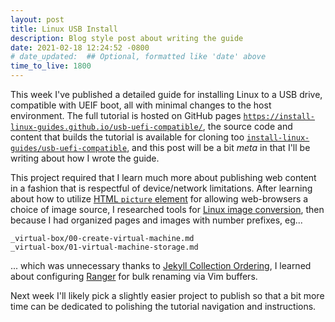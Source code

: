 ```yaml
---
layout: post
title: Linux USB Install
description: Blog style post about writing the guide
date: 2021-02-18 12:24:52 -0800
# date_updated:  ## Optional, formatted like 'date' above
time_to_live: 1800
---
```




This week I've published a detailed guide for installing Linux to a USB drive, compatible with UEIF boot, all with minimal changes to the host environment. The full tutorial is hosted on GitHub pages [`https://install-linux-guides.github.io/usb-uefi-compatible/`][link__guide], the source code and content that builds the tutorial is available for cloning too [`install-linux-guides/usb-uefi-compatible`][link__source], and this post will be a bit _meta_ in that I'll be writing about how I wrote the guide.


This project required that I learn much more about publishing web content in a fashion that is respectful of device/network limitations. After learning about how to utilize [HTML `picture` element][link__html_picture_element] for allowing web-browsers a choice of image source, I researched tools for [Linux image conversion][link__linux_image_conversion], then because I had organized pages and images with number prefixes, eg...


```
_virtual-box/00-create-virtual-machine.md
_virtual-box/01-virtual-machine-storage.md
```


... which was unnecessary thanks to [Jekyll Collection Ordering][link__jekyll__collection__manually_ordering_documents], I learned about configuring [Ranger][link__linux_ranger_text_editor] for bulk renaming via Vim buffers.


Next week I'll likely pick a slightly easier project to publish so that a bit more time can be dedicated to polishing the tutorial navigation and instructions.



[link__source]: https://github.com/install-linux-guides/usb-uefi-compatible/

[link__guide]: https://install-linux-guides.github.io/usb-uefi-compatible/

[link__linux_image_conversion]: https://s0ands0.github.io/100-days-of-code/r001/040-linux-image-conversion/

[link__html_picture_element]: https://s0ands0.github.io/100-days-of-code/r001/041-html-picture-element/

[link__linux_ranger_text_editor]: https://s0ands0.github.io/100-days-of-code/r001/045-linux-ranger-text-editor/

[link__jekyll__collection__manually_ordering_documents]: https://jekyllrb.com/docs/collections/#manually-ordering-documents

[link__tweet]: https://twitter.com/S0_And_S0/status/1362655448680300544

